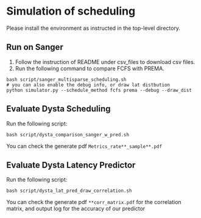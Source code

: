 # Simulation of scheduling

Please install the environment as instructed in the top-level directory.

## Run on Sanger

1. Follow the instruction of README under csv_files to download csv files.
2. Run the following command to compare FCFS with PREMA.
```
bash script/sanger_multisparse_scheduling.sh
# you can also enable the debug info, or draw lat distbution
python simulator.py --schedule_method fcfs prema --debug --draw_dist
```

## Evaluate Dysta Scheduling
Run the following script:
```
bash script/dysta_comparison_sanger_w_pred.sh
```
You can check the generate pdf `Metrics_rate**_sample**.pdf`

## Evaluate Dysta Latency Predictor
Run the following script:
```
bash script/dysta_lat_pred_draw_correlation.sh 
```
You can check the generate pdf `**corr_matrix.pdf` for the correlation matrix, and output log for the accuracy of our predictor